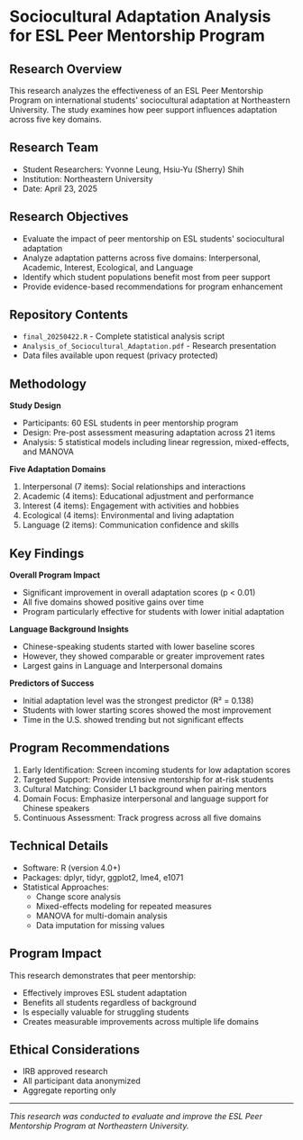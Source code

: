 # Sociocultural Adaptation Analysis for ESL Peer Mentorship Program

## Research Overview
This research analyzes the effectiveness of an ESL Peer Mentorship Program on international students' sociocultural adaptation at Northeastern University. The study examines how peer support influences adaptation across five key domains.

## Research Team
- Student Researchers: Yvonne Leung, Hsiu-Yu (Sherry) Shih
- Institution: Northeastern University
- Date: April 23, 2025

## Research Objectives
- Evaluate the impact of peer mentorship on ESL students' sociocultural adaptation
- Analyze adaptation patterns across five domains: Interpersonal, Academic, Interest, Ecological, and Language
- Identify which student populations benefit most from peer support
- Provide evidence-based recommendations for program enhancement

## Repository Contents
- `final_20250422.R` - Complete statistical analysis script
- `Analysis_of_Sociocultural_Adaptation.pdf` - Research presentation
- Data files available upon request (privacy protected)

## Methodology

**Study Design**
- Participants: 60 ESL students in peer mentorship program
- Design: Pre-post assessment measuring adaptation across 21 items
- Analysis: 5 statistical models including linear regression, mixed-effects, and MANOVA

**Five Adaptation Domains**
1. Interpersonal (7 items): Social relationships and interactions
2. Academic (4 items): Educational adjustment and performance
3. Interest (4 items): Engagement with activities and hobbies
4. Ecological (4 items): Environmental and living adaptation
5. Language (2 items): Communication confidence and skills

## Key Findings

**Overall Program Impact**
- Significant improvement in overall adaptation scores (p < 0.01)
- All five domains showed positive gains over time
- Program particularly effective for students with lower initial adaptation

**Language Background Insights**
- Chinese-speaking students started with lower baseline scores
- However, they showed comparable or greater improvement rates
- Largest gains in Language and Interpersonal domains

**Predictors of Success**
- Initial adaptation level was the strongest predictor (R² = 0.138)
- Students with lower starting scores showed the most improvement
- Time in the U.S. showed trending but not significant effects

## Program Recommendations

1. Early Identification: Screen incoming students for low adaptation scores
2. Targeted Support: Provide intensive mentorship for at-risk students
3. Cultural Matching: Consider L1 background when pairing mentors
4. Domain Focus: Emphasize interpersonal and language support for Chinese speakers
5. Continuous Assessment: Track progress across all five domains

## Technical Details
- Software: R (version 4.0+)
- Packages: dplyr, tidyr, ggplot2, lme4, e1071
- Statistical Approaches:
  - Change score analysis
  - Mixed-effects modeling for repeated measures
  - MANOVA for multi-domain analysis
  - Data imputation for missing values

## Program Impact
This research demonstrates that peer mentorship:
- Effectively improves ESL student adaptation
- Benefits all students regardless of background
- Is especially valuable for struggling students
- Creates measurable improvements across multiple life domains

## Ethical Considerations
- IRB approved research
- All participant data anonymized
- Aggregate reporting only

---
*This research was conducted to evaluate and improve the ESL Peer Mentorship Program at Northeastern University.*
